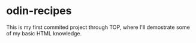 # odin-recipes
This is my first commited project through TOP, where I'll demostrate some of my basic HTML knowledge. 